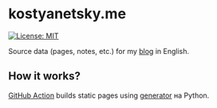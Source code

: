 # kostyanetsky.me

[![License: MIT](https://img.shields.io/badge/License-MIT-yellow.svg)](https://opensource.org/licenses/MIT)

Source data (pages, notes, etc.) for my [blog](https://kostyanetsky.me) in English.

## How it works?

[GitHub Action](/.github/workflows/main.yml) builds static pages using [generator](https://github.com/vkostyanetsky/BlogBuilder) на Python.
